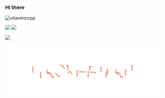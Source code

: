 ### Hi there

<!--
**Akshayaap/Akshayaap** is a ✨ _special_ ✨ repository because its `README.md` (this file) appears on your GitHub profile.

Here are some ideas to get you started:

- 🔭 I’m currently working on manything
- 🌱 I’m currently learning everything
- 👯 I’m looking to collaborate on anything
- 🤔 I’m looking for help with somthing
- 💬 Ask me about nothing
- 📫 How to reach me: ...
- 😄 Pronouns: ...
- ⚡ Fun fact: ...
-->
<p align="left"> <img src="https://komarev.com/ghpvc/?username=akshayaap&label=Profile%20views&color=0e75b6&style=flat" alt="vitaminncpp" /> </p>

![](http://github-profile-summary-cards.vercel.app/api/cards/profile-details?username=vitaminncpp&theme=tokyonight)
![](http://github-profile-summary-cards.vercel.app/api/cards/most-commit-language?username=vitaminncpp&theme=tokyonight)


![](https://github-readme-stats-eight-theta.vercel.app/api?username=vitaminncpp&show_icons=true&theme=tokyonight&include_all_commits=true&count_private=true)

![Hackerman](hackerman.svg)
